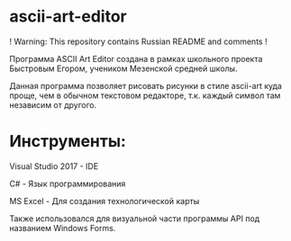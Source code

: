 # ascii-art-editor
! Warning: This repository contains Russian README and comments !

Программа ASCII Art Editor создана в рамках школьного проекта Быстровым Егором, учеником Мезенской средней школы.

Данная программа позволяет рисовать рисунки в стиле ascii-art куда проще, чем в обычном текстовом редакторе, т.к. каждый символ там независим от другого.

# Инструменты:

Visual Studio 2017 - IDE

C# - Язык программирования

MS Excel - Для создания технологической карты

Также использовался для визуальной части программы API под названием Windows Forms.
